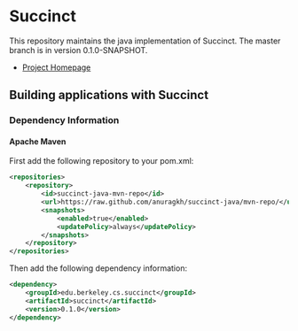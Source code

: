 Succinct
========

This repository maintains the java implementation of Succinct. The master branch is in version 0.1.0-SNAPSHOT.

- [Project Homepage](http://succinct.cs.berkeley.edu)

## Building applications with Succinct

### Dependency Information

#### Apache Maven

First add the following repository to your pom.xml:

```xml
<repositories>
    <repository>
        <id>succinct-java-mvn-repo</id>
        <url>https://raw.github.com/anuragkh/succinct-java/mvn-repo/</url>
        <snapshots>
            <enabled>true</enabled>
            <updatePolicy>always</updatePolicy>
        </snapshots>
    </repository>
</repositories>
```

Then add the following dependency information:

```xml
<dependency>
    <groupId>edu.berkeley.cs.succinct</groupId>
    <artifactId>succinct</artifactId>
    <version>0.1.0</version>
</dependency>
```
